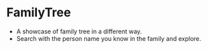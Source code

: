 # FamilyTree

- A showcase of family tree in a different way.
- Search with the person name you know in the family and explore.
